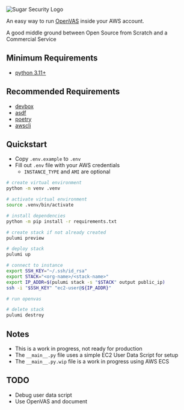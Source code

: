 ![Sugar Security Logo](https://assets.sugarsecurity.com/logo.jpg)

An easy way to run [OpenVAS](https://github.com/greenbone/openvas-scanner) inside your AWS account.

A good middle ground between Open Source from Scratch and a Commercial Service

## Minimum Requirements

- [python 3.11+](https://www.python.org/downloads/)

## Recommended Requirements

- [devbox](https://www.jetify.com/devbox/docs/quickstart/)
- [asdf](https://asdf-vm.com/#/core-manage-asdf)
- [poetry](https://python-poetry.org/docs/)
- [awscli](https://aws.amazon.com/cli/)

## Quickstart

- Copy `.env.example` to `.env`
- Fill out `.env` file with your AWS credentials
  - `INSTANCE_TYPE` and `AMI` are optional

```bash
# create virtual environment
python -m venv .venv

# activate virtual environment
source .venv/bin/activate

# install dependencies
python -m pip install -r requirements.txt

# create stack if not already created
pulumi preview

# deploy stack
pulumi up

# connect to instance
export SSH_KEY="~/.ssh/id_rsa"
export STACK="<org-name>/<stack-name>"
export IP_ADDR=$(pulumi stack -s "$STACK" output public_ip)
ssh -i "$SSH_KEY" "ec2-user@${IP_ADDR}"

# run openvas

# delete stack
pulumi destroy
```

## Notes

- This is a work in progress, not ready for production
- The `__main__.py` file uses a simple EC2 User Data Script for setup
- The `__main__.py.wip` file is a work in progress using AWS ECS

## TODO

- Debug user data script
- Use OpenVAS and document
